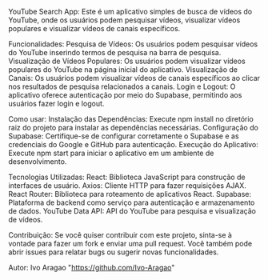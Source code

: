 YouTube Search App:
Este é um aplicativo simples de busca de vídeos do YouTube, onde os usuários podem pesquisar vídeos, visualizar vídeos populares e visualizar vídeos de canais específicos.

Funcionalidades:
Pesquisa de Vídeos: Os usuários podem pesquisar vídeos do YouTube inserindo termos de pesquisa na barra de pesquisa.
Visualização de Vídeos Populares: Os usuários podem visualizar vídeos populares do YouTube na página inicial do aplicativo.
Visualização de Canais: Os usuários podem visualizar vídeos de canais específicos ao clicar nos resultados de pesquisa relacionados a canais.
Login e Logout: O aplicativo oferece autenticação por meio do Supabase, permitindo aos usuários fazer login e logout.

Como usar:
Instalação das Dependências: Execute npm install no diretório raiz do projeto para instalar as dependências necessárias.
Configuração do Supabase: Certifique-se de configurar corretamente o Supabase e as credenciais do Google e GitHub para autenticação.
Execução do Aplicativo: Execute npm start para iniciar o aplicativo em um ambiente de desenvolvimento.

Tecnologias Utilizadas:
React: Biblioteca JavaScript para construção de interfaces de usuário.
Axios: Cliente HTTP para fazer requisições AJAX.
React Router: Biblioteca para roteamento de aplicativos React.
Supabase: Plataforma de backend como serviço para autenticação e armazenamento de dados.
YouTube Data API: API do YouTube para pesquisa e visualização de vídeos.

Contribuição:
Se você quiser contribuir com este projeto, sinta-se à vontade para fazer um fork e enviar uma pull request. Você também pode abrir issues para relatar bugs ou sugerir novas funcionalidades.

Autor:
Ivo Aragao "https://github.com/Ivo-Aragao"






